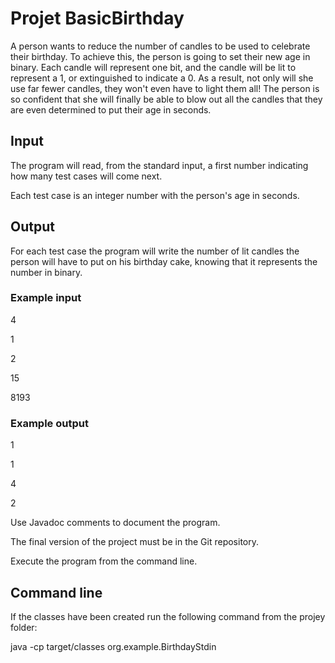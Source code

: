# Projet BasicBirthday


A person wants to reduce the number of candles to be used to celebrate their birthday.
To achieve this, the person is going to set their new age in binary.
Each candle will represent one bit, and the candle will be lit to represent a 1, or extinguished to indicate a 0.
As a result, not only will she use far fewer candles, they won't even have to light them all!
The person is so confident that she will finally be able to blow out all the candles that they are even determined to put their age in seconds.

## Input
The program will read, from the standard input, a first number indicating how many test cases will come next.

Each test case is an integer number with the person's age in seconds.

## Output
For each test case the program will write the number of lit candles the person will have to put on his birthday cake, knowing that it represents the number in binary.

### Example input
4

1

2

15

8193

### Example output
1

1

4

2

Use Javadoc comments to document the program.

The final version of the project must be in the Git repository.

Execute the program from the command line.

## Command line
If the classes have been created run the following command from the projey folder:

java -cp target/classes org.example.BirthdayStdin